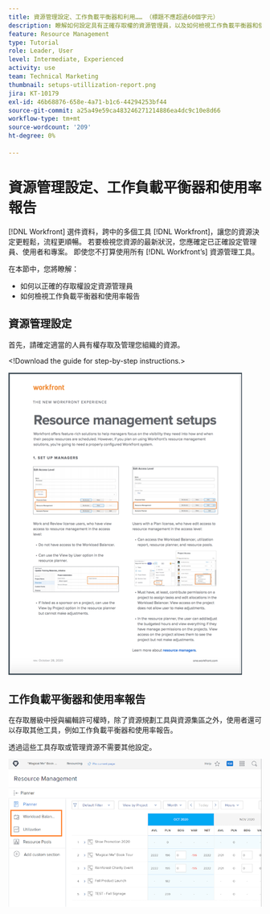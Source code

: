 ```yaml
---
title: 資源管理設定、工作負載平衡器和利用…… （標題不應超過60個字元）
description: 瞭解如何設定具有正確存取權的資源管理員，以及如何檢視工作負載平衡器和使用率報告。
feature: Resource Management
type: Tutorial
role: Leader, User
level: Intermediate, Experienced
activity: use
team: Technical Marketing
thumbnail: setups-utillization-report.png
jira: KT-10179
exl-id: 46b68876-658e-4a71-b1c6-44294253bf44
source-git-commit: a25a49e59ca483246271214886ea4dc9c10e8d66
workflow-type: tm+mt
source-wordcount: '209'
ht-degree: 0%

---
```


# 資源管理設定、工作負載平衡器和使用率報告

[!DNL Workfront] 選件資料，跨中的多個工具 [!DNL Workfront]，讓您的資源決定更輕鬆，流程更順暢。 若要檢視您資源的最新狀況，您應確定已正確設定管理員、使用者和專案。 即使您不打算使用所有 [!DNL Workfront’s] 資源管理工具。

在本節中，您將瞭解：

* 如何以正確的存取權設定資源管理員
* 如何檢視工作負載平衡器和使用率報告

## 資源管理設定

首先，請確定適當的人員有權存取及管理您組織的資源。

&lt;!Download the guide for step-by-step instructions.&gt;

![資源管理設定一頁傳呼機](assets/rm_setup01.png)


## 工作負載平衡器和使用率報告

在存取層級中授與編輯許可權時，除了資源規劃工具與資源集區之外，使用者還可以存取其他工具，例如工作負載平衡器和使用率報告。

透過這些工具存取或管理資源不需要其他設定。

![具有使用率報告的工作負載平衡器](assets/rm_setup02.png)
